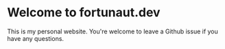 # Welcome to fortunaut.dev
This is my personal website. You're welcome to leave a Github issue if you have any questions.